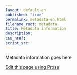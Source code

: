 ```yaml
---
layout: default-en
published: "true"
permalink: metadata-en.html
filename_root: metadata
title: Metadata information
description:
css_href:
script_src:
---
```


Metadata information goes here

[Edit this page using Prose](http://http://prose.io/#ogpl/ogpl.github.io/edit/master/best_practices/metadata.md "Edit")
